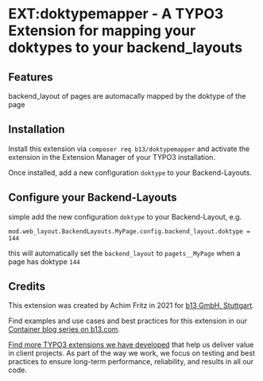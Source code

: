 # EXT:doktypemapper - A TYPO3 Extension for mapping your doktypes to your backend_layouts

## Features

backend_layout of pages are automacally mapped by the doktype of the page

## Installation

Install this extension via `composer req b13/doktypemapper` and activate
the extension in the Extension Manager of your TYPO3 installation.

Once installed, add a new configuration ``doktype`` to your Backend-Layouts.

## Configure your Backend-Layouts

simple add the new configuration ```doktype``` to your Backend-Layout, e.g.

```
mod.web_layout.BackendLayouts.MyPage.config.backend_layout.doktype = 144
```

this will automatically set the ```backend_layout``` to ``pagets__MyPage`` when a page has doktype ``144``

## Credits

This extension was created by Achim Fritz in 2021 for [b13 GmbH, Stuttgart](https://b13.com).

Find examples and use cases and best practices for this extension in our [Container blog series on b13.com](https://b13.com/blog/flexible-containers-and-grids-for-typo3).

[Find more TYPO3 extensions we have developed](https://b13.com/useful-typo3-extensions-from-b13-to-you) that help us deliver value in client projects. As part of the way we work, we focus on testing and best practices to ensure long-term performance, reliability, and results in all our code.
